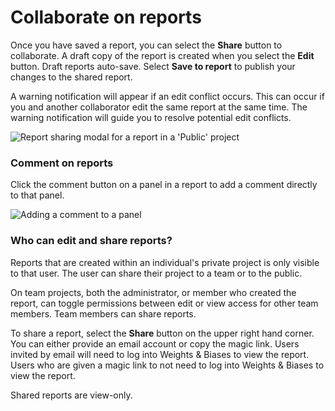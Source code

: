# Collaborate on reports

Once you have saved a report, you can select the **Share** button to collaborate. A draft copy of the report is created when you select the **Edit** button. Draft reports auto-save. Select **Save to report** to publish your changes to the shared report.

A warning notification will appear if an edit conflict occurs. This can occur if you and another collaborator edit the same report at the same time. The warning notification will guide you to resolve potential edit conflicts.

![Report sharing modal for a report in a 'Public' project](@site/static/images/reports/share-report.gif)

### Comment on reports

Click the comment button on a panel in a report to add a comment directly to that panel.

![Adding a comment to a panel](<@site/static/images/reports/demo_comment_on_panels_in_reports.gif>)



### Who can edit and share reports?

Reports that are created within an individual's private project is only visible to that user. The user can share their project to a team or to the public.

On team projects, both the administrator, or member who created the report, can toggle permissions between edit or view access for other team members. Team members can share reports.

To share a report, select the **Share** button on the upper right hand corner.  You can either provide an email account or copy the magic link. Users invited by email will need to log into Weights & Biases to view the report. Users who are given a magic link to not need to log into Weights & Biases to view the report.

Shared reports are view-only.
